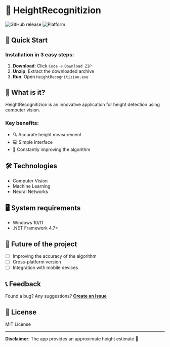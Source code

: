 # 📏 HeightRecognitizion

![GitHub release](https://img.shields.io/badge/version-1.0-blue)
![Platform](https://img.shields.io/badge/platform-windows-brightgreen)

## 🚀 Quick Start

### Installation in 3 easy steps:
1. **Download**: Click `Code` → `Download ZIP`
2. **Unzip**: Extract the downloaded archive
3. **Run**: Open `HeightRecognitizion.exe`

## 🤔 What is it?

HeightRecognitizion is an innovative application for height detection using computer vision.

### Key benefits:
- 🔍 Accurate height measurement
- 💻 Simple interface
- 🚀 Constantly improving the algorithm

## 🛠 Technologies

- Computer Vision
- Machine Learning
- Neural Networks

## 🖥 System requirements

- Windows 10/11
- .NET Framework 4.7+

## 🔮 Future of the project

- [ ] Improving the accuracy of the algorithm
- [ ] Cross-platform version
- [ ] Integration with mobile devices

## 📞 Feedback

Found a bug? Any suggestions?
**[Create an Issue](https://github.com/qwaaantex/HeightRecognitizion/issues)**

## 📄 License

MIT License

---

**Disclaimer**: The app provides an approximate height estimate 📏
